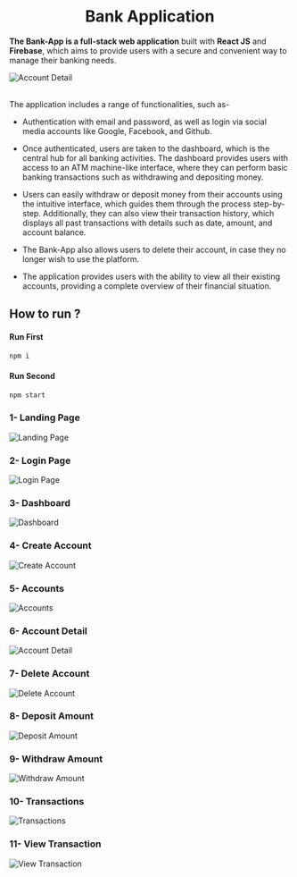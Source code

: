 <p align="center">
  <h1 align="center">Bank Application</h1>
</p>

**The Bank-App is a full-stack web application** built with **React JS** and **Firebase**, which aims to provide users with a secure and convenient way to manage their banking needs. 
<br />

![Account Detail](https://drive.google.com/uc?export=view&id=10nJQ8NL1GZiqswZWQcFzYqSpnUigTpBC) <br /> <br />

The application includes a range of functionalities, such as-
* Authentication with email and password, as well as login via social media accounts like Google, Facebook, and Github.

* Once authenticated, users are taken to the dashboard, which is the central hub for all banking activities. The dashboard provides users with access to an ATM machine-like interface, where they can perform basic banking transactions such as withdrawing and depositing money.

* Users can easily withdraw or deposit money from their accounts using the intuitive interface, which guides them through the process step-by-step. Additionally, they can also view their transaction history, which displays all past transactions with details such as date, amount, and account balance.

* The Bank-App also allows users to delete their account, in case they no longer wish to use the platform. 
* The application provides users with the ability to view all their existing accounts, providing a complete overview of their financial situation.

## How to run ?
#### Run First
```javascript
npm i
```
#### Run Second
```javascript
npm start
```

### 1- Landing Page
![Landing Page]((https://drive.google.com/file/d/1lr6s91L96AjXSQ0ydxj8huh1B3OCMjhE/view?usp=drive_link)) <br />
### 2- Login Page
![Login Page](https://drive.google.com/uc?export=view&id=1GB-3vaqG5_8RjcFu-_1zT4vsXMubuJ09) <br />
### 3- Dashboard
![Dashboard](https://drive.google.com/uc?export=view&id=12qeUUkxHByYylsQH1mBH0LbyzBpbc1Ax) <br />
### 4- Create Account
![Create Account](https://drive.google.com/uc?export=view&id=1B7le7yH3tBVYN-c3i6AayHJOiF_gWFGT) <br />
### 5- Accounts
![Accounts](https://drive.google.com/uc?export=view&id=1J0aIgKK4-Wyt3LuCV8mqgCUXGjNBkbAa) <br />
### 6- Account Detail
![Account Detail](https://drive.google.com/uc?export=view&id=10nJQ8NL1GZiqswZWQcFzYqSpnUigTpBC) <br />
### 7- Delete Account
![Delete Account](https://drive.google.com/uc?export=view&id=1VbNo9772hMSOsZxCbTtszPRagURVyvjO) <br />
### 8- Deposit Amount
![Deposit Amount](https://drive.google.com/uc?export=view&id=16z9KkkYLNCs9EQVRKz-RMKOwrYqBnfpd) <br />
### 9- Withdraw Amount
![Withdraw Amount](https://drive.google.com/uc?export=view&id=1I8lJFSvQfMKg3x1nIE-1POdepE1-_DdT) <br />
### 10- Transactions
![Transactions](https://drive.google.com/uc?export=view&id=1c4FJ7KTjVxkw3qLw2FtTOOU9mFQg67-l) <br />
### 11- View Transaction
![View Transaction](https://drive.google.com/uc?export=view&id=1WlnGSXCgJezjskNzTW-OjLi3ocd2vFAo) <br /> <br />
